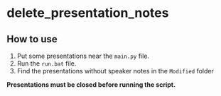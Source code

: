# delete_presentation_notes

## How to use

1. Put some presentations near the `main.py` file.
2. Run the `run.bat` file.
3. Find the presentations without speaker notes in the `Modified` folder

**Presentations must be closed before running the script.**
